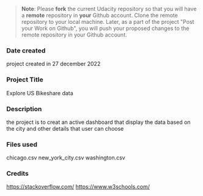 >**Note**: Please **fork** the current Udacity repository so that you will have a **remote** repository in **your** Github account. Clone the remote repository to your local machine. Later, as a part of the project "Post your Work on Github", you will push your proposed changes to the remote repository in your Github account.

### Date created
project created in 27 december 2022

### Project Title
Explore US Bikeshare data

### Description
the project is to creat an active dashboard that display the data based on the city and other details that user can choose

### Files used
chicago.csv
new_york_city.csv
washington.csv

### Credits
https://stackoverflow.com/
https://www.w3schools.com/
